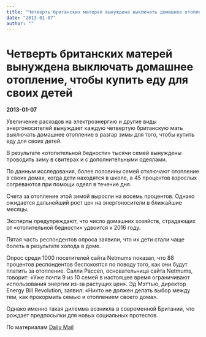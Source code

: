 ```yaml
---
title: "Четверть британских матерей вынуждена выключать домашнее отопление, чтобы купить еду для своих детей"
date: "2013-01-07"
author: ""
---
```


# Четверть британских матерей вынуждена выключать домашнее отопление, чтобы купить еду для своих детей

**2013-01-07** 

Увеличение расходов на электроэнергию и другие виды энергоносителей вынуждает каждую четвертую британскую мать выключать домашнее отопление в разгар зимы для того, чтобы купить еду для своих детей.

В результате «отопительной бедности» тысячи семей вынуждены проводить зиму в свитерах и с дополнительными одеялами.

По данным исследования, более половины семей отключают отопление в своих домах, когда дети находятся в школе, а 45 процентов взрослых согреваются при помощи одеял в течение дня.

Счета за отопление этой зимой выросли на восемь процентов. Однако ожидается дальнейший рост цен на энергоносители в ближайшие месяцы.

Эксперты предупреждают, что число домашних хозяйств, страдающих от «отопительной бедности» удвоится к 2016 году.

Пятая часть респондентов опроса заявили, что их дети стали чаще болеть в результате холода в доме.

Опрос среди 1000 посетителей сайта Netmums показал, что 88 процентов респондентов беспокоятся по поводу того, как они будут платить за отопление. Салли Рассел, основательница сайта Netmums, говорит: «Уже почти 9 из 10 семей в настоящее время ограничивают использования энергии из-за растущих цен». Эд Мэттью, директор Energy Bill Revolution, заявил: «Никто не должен делать выбор между тем, как прокормить семью и отоплением своего дома».

Однако именно такая дилемма возникла в современной Британии, что рождает предпосылки для новых социальных протестов.

По материалам [Daily Mail](http://www.dailymail.co.uk/news/article-2257849/Quarter-mothers-forced-turn-heating-afford-food-children-Survey-warns-increase-fuel-poverty.html)